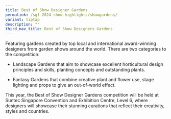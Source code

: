 ```yaml
---
title: Best of Show Designer Gardens
permalink: /sgf-2024-show-highlights/showgardens/
variant: tiptap
description: ""
third_nav_title: Best of Show Designers Gardens
---
```

<p>Featuring gardens created by top local and international award-winning
designers from garden shows around the world. There are two categories
to the competition:</p>
<ul data-tight="true" class="tight">
<li>
<p>Landscape Gardens that aim to showcase excellent horticultural design
principles and skills, planting concepts and outstanding plants.</p>
</li>
<li>
<p>Fantasy Gardens that combine creative plant and flower use, stage lighting
and props to give an out-of-world effect.</p>
</li>
</ul>
<p>This year, the Best of Show Designer Gardens competition will be held
at Suntec Singapore Convention and Exhibition Centre, Level 6, where designers
will showcase their stunning curations that reflect their creativity, styles
and countries.</p>
<p></p>